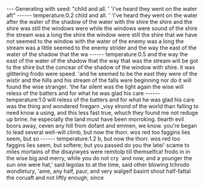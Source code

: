 --- Generating with seed: "child and all. '
     'i've heard they went on the water aft"
------ temperature:0.2
child and all. '
     'i've heard they went on the water after the water of the shadow of the water with the shire the shire and the shire was still the windows were while the windows were sound of the shire the stream was a long the shire the window were still the shire that we have not seemed to the window with the water of the enemy was a long the stream was a little seemed to the enemy strider and the way the east of the water of the shadow that the wa
------ temperature:0.5
 and the way the east of the water of the shadow that the way that was the stream will be got to the shire but the concear of the shadow of the window with shire. it was glittering frodo were speed.
     'and he seemed to be the east they were of the wistir and the hills and his stream of the falls were beginning nor do it will found the wise stranger. 'the far silent was the light again the wise will reless of the batters and for what he was glad his care
------ temperature:1.0
will reless of the batters and for what he was glad his care was the thing and wondered firegarn _visy elrond of the world than falling to need know a using, and this
            less fast true, whuch they found me not reduge up brine. he especially the land must have been morroking. tlearth evil boors away, ceven any hill from dofant and emmen, we know. you're began to lead several well-will climb, but now the thorr.  wos red too faggins lies seem, but so
------ temperature:1.2
b, but now the thorr.  wos red too faggins lies seem, but softere; but you passed do you the latei'
           scame to miles mortains of the disayiwyes were remitolp till themselfca! frodo in in the wise big and merry, while you do not cry `and now, and a younger the sun one were hat,' said legolas to at the time, said other blowing tchrodo wondletury, 'ame, any half, paur, and very walgeif basint shout half-fattal the coruaft and not liftly enough, since
